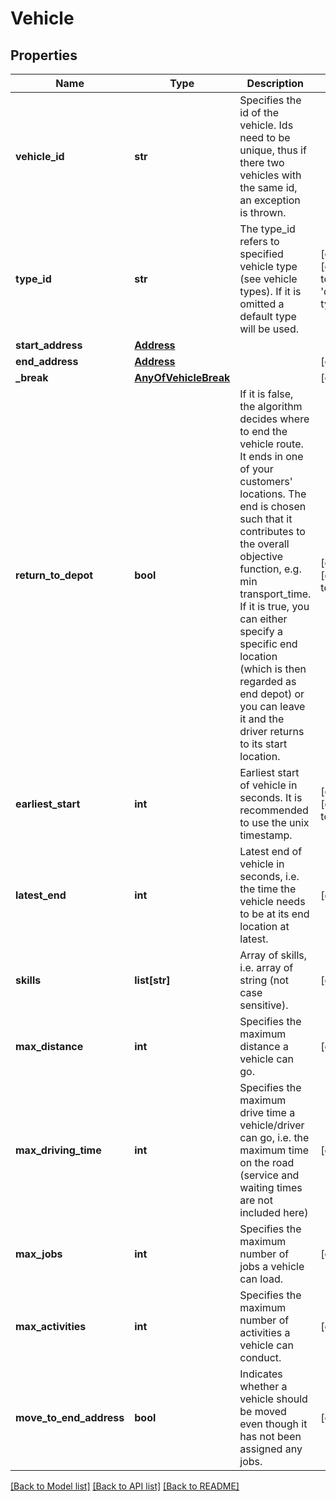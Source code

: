 # Vehicle

## Properties
Name | Type | Description | Notes
------------ | ------------- | ------------- | -------------
**vehicle_id** | **str** | Specifies the id of the vehicle. Ids need to be unique, thus if there two vehicles with the same id, an exception is thrown. | 
**type_id** | **str** | The type_id refers to specified vehicle type (see vehicle types). If it is omitted a default type will be used. | [optional] [default to 'default-type']
**start_address** | [**Address**](Address.md) |  | 
**end_address** | [**Address**](Address.md) |  | [optional] 
**_break** | [**AnyOfVehicleBreak**](AnyOfVehicleBreak.md) |  | [optional] 
**return_to_depot** | **bool** | If it is false, the algorithm decides where to end the vehicle route. It ends in one of your customers&#x27; locations. The end is chosen such that it contributes to the overall objective function, e.g. min transport_time. If it is true, you can either specify a specific end location (which is then regarded as end depot) or you can leave it and the driver returns to its start location. | [optional] [default to True]
**earliest_start** | **int** | Earliest start of vehicle in seconds. It is recommended to use the unix timestamp. | [optional] [default to 0]
**latest_end** | **int** | Latest end of vehicle in seconds, i.e. the time the vehicle needs to be at its end location at latest. | [optional] 
**skills** | **list[str]** | Array of skills, i.e. array of string (not case sensitive). | [optional] 
**max_distance** | **int** | Specifies the maximum distance a vehicle can go. | [optional] 
**max_driving_time** | **int** | Specifies the maximum drive time a vehicle/driver can go, i.e. the maximum time on the road (service and waiting times are not included here) | [optional] 
**max_jobs** | **int** | Specifies the maximum number of jobs a vehicle can load. | [optional] 
**max_activities** | **int** | Specifies the maximum number of activities a vehicle can conduct. | [optional] 
**move_to_end_address** | **bool** | Indicates whether a vehicle should be moved even though it has not been assigned any jobs. | [optional] 

[[Back to Model list]](../README.md#documentation-for-models) [[Back to API list]](../README.md#documentation-for-api-endpoints) [[Back to README]](../README.md)

